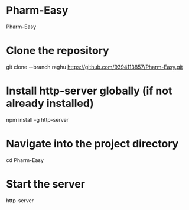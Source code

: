 # Pharm-Easy
Pharm-Easy

# Clone the repository
git clone --branch raghu https://github.com/9394113857/Pharm-Easy.git

# Install http-server globally (if not already installed)
npm install -g http-server

# Navigate into the project directory
cd Pharm-Easy

# Start the server
http-server
